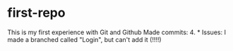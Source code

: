 # first-repo
This is my first experience with Git and Github
Made commits: 4.
*
Issues: I made a branched called "Login", but can't add it (!!!!)
